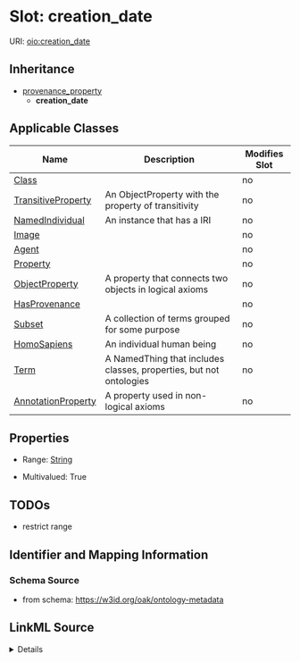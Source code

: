 

# Slot: creation_date

URI: [oio:creation_date](http://www.geneontology.org/formats/oboInOwl#creation_date)




## Inheritance

* [provenance_property](provenance_property.md)
    * **creation_date**






## Applicable Classes

| Name | Description | Modifies Slot |
| --- | --- | --- |
| [Class](Class.md) |  |  no  |
| [TransitiveProperty](TransitiveProperty.md) | An ObjectProperty with the property of transitivity |  no  |
| [NamedIndividual](NamedIndividual.md) | An instance that has a IRI |  no  |
| [Image](Image.md) |  |  no  |
| [Agent](Agent.md) |  |  no  |
| [Property](Property.md) |  |  no  |
| [ObjectProperty](ObjectProperty.md) | A property that connects two objects in logical axioms |  no  |
| [HasProvenance](HasProvenance.md) |  |  no  |
| [Subset](Subset.md) | A collection of terms grouped for some purpose |  no  |
| [HomoSapiens](HomoSapiens.md) | An individual human being |  no  |
| [Term](Term.md) | A NamedThing that includes classes, properties, but not ontologies |  no  |
| [AnnotationProperty](AnnotationProperty.md) | A property used in non-logical axioms |  no  |







## Properties

* Range: [String](String.md)

* Multivalued: True





## TODOs

* restrict range

## Identifier and Mapping Information







### Schema Source


* from schema: https://w3id.org/oak/ontology-metadata




## LinkML Source

<details>
```yaml
name: creation_date
deprecated: proposed obsoleted by OMO group 2022-04-12
todos:
- restrict range
from_schema: https://w3id.org/oak/ontology-metadata
deprecated_element_has_exact_replacement: created
rank: 1000
is_a: provenance_property
slot_uri: oio:creation_date
multivalued: true
alias: creation_date
domain_of:
- HasProvenance
range: string

```
</details>